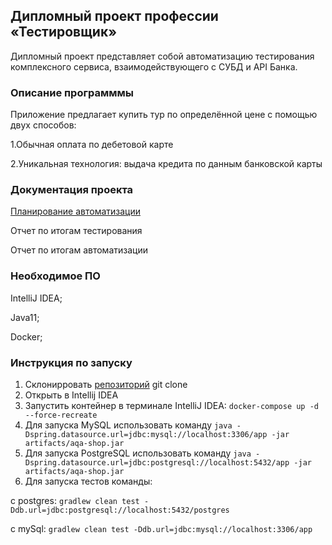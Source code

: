 ## Дипломный проект профессии «Тестировщик»

Дипломный проект представляет собой автоматизацию тестирования комплексного сервиса, взаимодействующего с СУБД и API Банка.

### Описание программмы

Приложение предлагает купить тур по определённой цене с помощью двух способов:

1.Обычная оплата по дебетовой карте

2.Уникальная технология: выдача кредита по данным банковской карты

### Документация проекта

[Планирование автоматизации](https://github.com/SotAnk/Diplomy/blob/master/documents/Plan.md)

Отчет по итогам тестирования

Отчет по итогам автоматизации

### Необходимое ПО
IntelliJ IDEA;

Java11;

Docker;

### Инструкция по запуску

1. Склонирровать [репозиторий](https://github.com/SotAnk/Diplomy.git) git clone
2. Открыть в Intellij IDEA
3. Запустить контейнер в терминале IntelliJ IDEA:  `docker-compose up -d --force-recreate`
4. Для запуска MySQL использовать команду `java -Dspring.datasource.url=jdbc:mysql://localhost:3306/app -jar artifacts/aqa-shop.jar`
5. Для запуска PostgreSQL использовать команду  `java -Dspring.datasource.url=jdbc:postgresql://localhost:5432/app -jar artifacts/aqa-shop.jar`
6. Для запуска тестов команды:
 
 с postgres:  `gradlew clean test -Ddb.url=jdbc:postgresql://localhost:5432/postgres`
 
 с mySql:  `gradlew clean test -Ddb.url=jdbc:mysql://localhost:3306/app`
